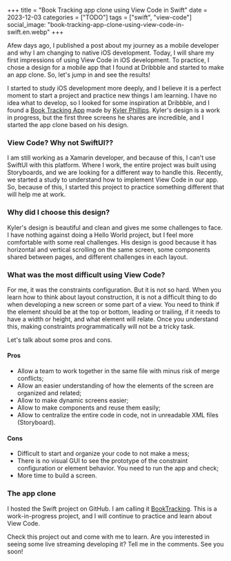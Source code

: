 +++
title = "Book Tracking app clone using View Code in Swift"
date = 2023-12-03
categories = ["TODO"]
tags = ["swift", "view-code"]
social_image: "book-tracking-app-clone-using-view-code-in-swift.en.webp"
+++

<p class="intro"><span class="dropcap">A</span>few days ago, I published a post about my journey as a mobile developer and why I am changing to native iOS development. Today, I will share my first impressions of using View Code in iOS development. To practice, I chose a design for a mobile app that I found at Dribbble and started to make an app clone. So, let's jump in and see the results!</p>

I started to study iOS development more deeply, and I believe it is a perfect moment to start a project and practice new things I am learning. I have no idea what to develop, so I looked for some inspiration at Dribbble, and I found a [Book Tracking App][dribbble] made by [Kyler Phillips][twitter-kyler]. Kyler's design is a work in progress, but the first three screens he shares are incredible, and I started the app clone based on his design.

### View Code? Why not SwiftUI??

I am still working as a Xamarin developer, and because of this, I can't use SwiftUI with this platform. Where I work, the entire project was built using Storyboards, and we are looking for a different way to handle this. Recently, we started a study to understand how to implement View Code in our app. So, because of this, I started this project to practice something different that will help me at work.

### Why did I choose this design?

Kyler's design is beautiful and clean and gives me some challenges to face. I have nothing against doing a Hello World project, but I feel more comfortable with some real challenges. His design is good because it has horizontal and vertical scrolling on the same screen, some components shared between pages, and different challenges in each layout.

### What was the most difficult using View Code?

For me, it was the constraints configuration. But it is not so hard. When you learn how to think about layout construction, it is not a difficult thing to do when developing a new screen or some part of a view. You need to think if the element should be at the top or bottom, leading or trailing, if it needs to have a width or height, and what element will relate. Once you understand this, making constraints programmatically will not be a tricky task.

Let's talk about some pros and cons.

#### Pros
- Allow a team to work together in the same file with minus risk of merge conflicts;
- Allow an easier understanding of how the elements of the screen are organized and related;
- Allow to make dynamic screens easier;
- Allow to make components and reuse them easily;
- Allow to centralize the entire code in code, not in unreadable XML files (Storyboard).

#### Cons
- Difficult to start and organize your code to not make a mess;
- There is no visual GUI to see the prototype of the constraint configuration or element behavior. You need to run the app and check;
- More time to build a screen.

### The app clone

I hosted the Swift project on GitHub. I am calling it [BookTracking][github]. This is a work-in-progress project, and I will continue to practice and learn about View Code. 

Check this project out and come with me to learn. Are you interested in seeing some live streaming developing it? Tell me in the comments. See you soon!

[github]:        https://github.com/ionixjunior/BookTracking/
[dribbble]:      https://dribbble.com/shots/6038744-Book-Tracking-App-WIP
[twitter-kyler]: https://twitter.com/kylerjphillips
